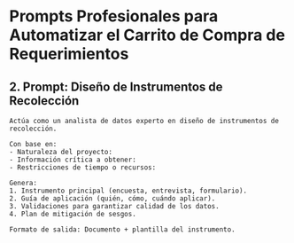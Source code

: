 # Prompts Profesionales para Automatizar el Carrito de Compra de Requerimientos

## 2. Prompt: Diseño de Instrumentos de Recolección

```plaintext
Actúa como un analista de datos experto en diseño de instrumentos de recolección.

Con base en:
- Naturaleza del proyecto:
- Información crítica a obtener:
- Restricciones de tiempo o recursos:

Genera:
1. Instrumento principal (encuesta, entrevista, formulario).
2. Guía de aplicación (quién, cómo, cuándo aplicar).
3. Validaciones para garantizar calidad de los datos.
4. Plan de mitigación de sesgos.

Formato de salida: Documento + plantilla del instrumento.
```